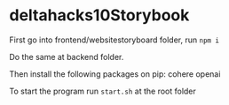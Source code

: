 # deltahacks10Storybook

First go into frontend/websitestoryboard folder,
run `npm i`

Do the same at backend folder.

Then install the following packages on pip:
cohere
openai

To start the program run `start.sh` at the root folder